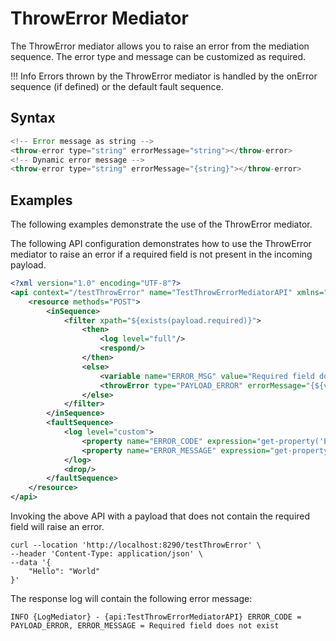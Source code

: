 # ThrowError Mediator

The ThrowError mediator allows you to raise an error from the mediation sequence. The error type and message can be customized as required.

!!! Info 
    Errors thrown by the ThrowError mediator is handled by the onError sequence (if defined) or the default fault sequence.

## Syntax

``` java
<!-- Error message as string -->
<throw-error type="string" errorMessage="string"></throw-error>
<!-- Dynamic error message -->
<throw-error type="string" errorMessage="{string}"></throw-error>
```

## Examples

The following examples demonstrate the use of the ThrowError mediator.


The following API configuration demonstrates how to use the ThrowError mediator to raise an error if a required field is not present in the incoming payload.

``` xml
<?xml version="1.0" encoding="UTF-8"?>
<api context="/testThrowError" name="TestThrowErrorMediatorAPI" xmlns="http://ws.apache.org/ns/synapse">
    <resource methods="POST">
        <inSequence>
            <filter xpath="${exists(payload.required)}">
                <then>
                    <log level="full"/>
                    <respond/>
                </then>
                <else>
                    <variable name="ERROR_MSG" value="Required field does not exist"/>
                    <throwError type="PAYLOAD_ERROR" errorMessage="{${var.ERROR_MSG}}"/>
                </else>
            </filter>
        </inSequence>
        <faultSequence>
            <log level="custom">
                <property name="ERROR_CODE" expression="get-property('ERROR_CODE')"/>
                <property name="ERROR_MESSAGE" expression="get-property('ERROR_MESSAGE')"/>
            </log>
            <drop/>
        </faultSequence>
    </resource>
</api>
```

Invoking the above API with a payload that does not contain the required field will raise an error.
```
curl --location 'http://localhost:8290/testThrowError' \
--header 'Content-Type: application/json' \
--data '{
    "Hello": "World"
}'
```

The response log will contain the following error message:
```
INFO {LogMediator} - {api:TestThrowErrorMediatorAPI} ERROR_CODE = PAYLOAD_ERROR, ERROR_MESSAGE = Required field does not exist
```
